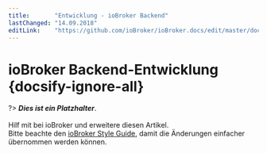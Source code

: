 ```yaml
---
title:       "Entwicklung - ioBroker Backend"
lastChanged: "14.09.2018"
editLink:    "https://github.com/ioBroker/ioBroker.docs/edit/master/docs/dev/backend.md"
---
```


# ioBroker Backend-Entwicklung {docsify-ignore-all}

?> ***Dies ist ein Platzhalter***. 
   <br><br>
   Hilf mit bei ioBroker und erweitere diesen Artikel.  
   Bitte beachte den [ioBroker Style Guide](dev/styleguidedoc), 
   damit die Änderungen einfacher übernommen werden können.
